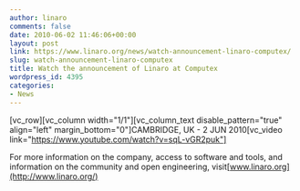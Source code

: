 ```yaml
---
author: linaro
comments: false
date: 2010-06-02 11:46:06+00:00
layout: post
link: https://www.linaro.org/news/watch-announcement-linaro-computex/
slug: watch-announcement-linaro-computex
title: Watch the announcement of Linaro at Computex
wordpress_id: 4395
categories:
- News
---
```


[vc_row][vc_column width="1/1"][vc_column_text disable_pattern="true" align="left" margin_bottom="0"]CAMBRIDGE, UK - 2 JUN 2010[vc_video link="https://www.youtube.com/watch?v=sqL-vGR2puk"]

For more information on the company, access to software and tools, and information on the community and open engineering, visit[www.linaro.org](http://www.linaro.org/)
